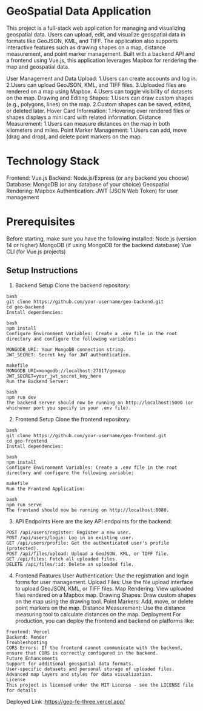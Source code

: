 # GeoSpatial Data Application

This project is a full-stack web application for managing and visualizing geospatial data. Users can upload, edit, and visualize geospatial data in formats like GeoJSON, KML, and TIFF. The application also supports interactive features such as drawing shapes on a map, distance measurement, and point marker management. Built with a backend API and a frontend using Vue.js, this application leverages Mapbox for rendering the map and geospatial data.

User Management and Data Upload:
  1.Users can create accounts and log in.
  2.Users can upload GeoJSON, KML, and TIFF files.
  3.Uploaded files are rendered on a map using Mapbox.
  4.Users can toggle visibility of datasets on the map.
Drawing and Editing Shapes:
  1.Users can draw custom shapes (e.g., polygons, lines) on the map.
  2.Custom shapes can be saved, edited, or deleted later.
Hover Card Information:
  1.Hovering over rendered files or shapes displays a mini card with related information.
Distance Measurement:
  1.Users can measure distances on the map in both kilometers and miles.
Point Marker Management:
  1.Users can add, move (drag and drop), and delete point markers on the map.


# Technology Stack
  Frontend: Vue.js
  Backend: Node.js/Express (or any backend you choose)
  Database: MongoDB (or any database of your choice)
  Geospatial Rendering: Mapbox
  Authentication: JWT (JSON Web Token) for user management

# Prerequisites
  Before starting, make sure you have the following installed:
  Node.js (version 14 or higher)
  MongoDB (if using MongoDB for the backend database)
  Vue CLI (for Vue.js projects)

## Setup Instructions
  1. Backend Setup
  Clone the backend repository:

    bash
    git clone https://github.com/your-username/geo-backend.git
    cd geo-backend
    Install dependencies:

    bash
    npm install
    Configure Environment Variables: Create a .env file in the root directory and configure the following variables:

    MONGODB_URI: Your MongoDB connection string.
    JWT_SECRET: Secret key for JWT authentication.

    makefile
    MONGODB_URI=mongodb://localhost:27017/geoapp
    JWT_SECRET=your_jwt_secret_key_here
    Run the Backend Server:

    bash
    npm run dev
    The backend server should now be running on http://localhost:5000 (or whichever port you specify in your .env file).

  2. Frontend Setup
  Clone the frontend repository:

    bash
    git clone https://github.com/your-username/geo-frontend.git
    cd geo-frontend
    Install dependencies:

    bash
    npm install
    Configure Environment Variables: Create a .env file in the root directory and configure the following variable:
    
    makefile
    Run the Frontend Application:

    bash
    npm run serve
    The frontend should now be running on http://localhost:8080.

  3. API Endpoints
    Here are the key API endpoints for the backend:

    POST /api/users/register: Register a new user.
    POST /api/users/login: Log in an existing user.
    GET /api/users/profile: Get the authenticated user's profile (protected).
    POST /api/files/upload: Upload a GeoJSON, KML, or TIFF file.
    GET /api/files: Fetch all uploaded files.
    DELETE /api/files/:id: Delete an uploaded file.
  4. Frontend Features
    User Authentication: Use the registration and login forms for user management.
    Upload Files: Use the file upload interface to upload GeoJSON, KML, or TIFF files.
    Map Rendering: View uploaded files rendered on a Mapbox map.
    Drawing Shapes: Draw custom shapes on the map using the drawing tool.
    Point Markers: Add, move, or delete point markers on the map.
    Distance Measurement: Use the distance measuring tool to calculate distances on the map.
    Deployment
    For production, you can deploy the frontend and backend on platforms like:

    Frontend: Vercel
    Backend: Render
    Troubleshooting
    CORS Errors: If the frontend cannot communicate with the backend, ensure that CORS is correctly configured in the backend.
    Future Enhancements
    Support for additional geospatial data formats.
    User-specific datasets and personal storage of uploaded files.
    Advanced map layers and styles for data visualization.
    License
    This project is licensed under the MIT License - see the LICENSE file for details

  Deployed Link :https://geo-fe-three.vercel.app/
